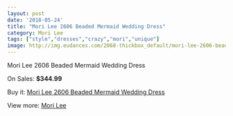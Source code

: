 ```yaml
---
layout: post
date: '2018-05-24'
title: "Mori Lee 2606 Beaded Mermaid Wedding Dress"
category: Mori Lee
tags: ["style","dresses","crazy","mori","unique"]
image: http://img.eudances.com/2068-thickbox_default/mori-lee-2606-beaded-mermaid-wedding-dress.jpg
---
```

Mori Lee 2606 Beaded Mermaid Wedding Dress

On Sales: **$344.99**
<a href="https://www.eudances.com/en/mori-lee/700-mori-lee-2606-beaded-mermaid-wedding-dress.html"><amp-img layout="responsive" width="600" height="600" src="//img.eudances.com/2068-thickbox_default/mori-lee-2606-beaded-mermaid-wedding-dress.jpg" alt="Mori Lee 2606 Beaded Mermaid Wedding Dress 0" /></a>
<a href="https://www.eudances.com/en/mori-lee/700-mori-lee-2606-beaded-mermaid-wedding-dress.html"><amp-img layout="responsive" width="600" height="600" src="//img.eudances.com/2071-thickbox_default/mori-lee-2606-beaded-mermaid-wedding-dress.jpg" alt="Mori Lee 2606 Beaded Mermaid Wedding Dress 1" /></a>
<a href="https://www.eudances.com/en/mori-lee/700-mori-lee-2606-beaded-mermaid-wedding-dress.html"><amp-img layout="responsive" width="600" height="600" src="//img.eudances.com/2070-thickbox_default/mori-lee-2606-beaded-mermaid-wedding-dress.jpg" alt="Mori Lee 2606 Beaded Mermaid Wedding Dress 2" /></a>
<a href="https://www.eudances.com/en/mori-lee/700-mori-lee-2606-beaded-mermaid-wedding-dress.html"><amp-img layout="responsive" width="600" height="600" src="//img.eudances.com/2069-thickbox_default/mori-lee-2606-beaded-mermaid-wedding-dress.jpg" alt="Mori Lee 2606 Beaded Mermaid Wedding Dress 3" /></a>

Buy it: [Mori Lee 2606 Beaded Mermaid Wedding Dress](https://www.eudances.com/en/mori-lee/700-mori-lee-2606-beaded-mermaid-wedding-dress.html "Mori Lee 2606 Beaded Mermaid Wedding Dress")

View more: [Mori Lee](https://www.eudances.com/en/9-mori-lee "Mori Lee")